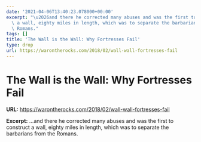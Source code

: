 ```yaml
---
date: '2021-04-06T13:40:23.078000+00:00'
excerpt: "\u2026and there he corrected many abuses and was the first to construct\
  \ a wall, eighty miles in length, which was to separate the barbarians from the\
  \ Romans."
tags: []
title: 'The Wall is the Wall: Why Fortresses Fail'
type: drop
url: https://warontherocks.com/2018/02/wall-wall-fortresses-fail
---
```


# The Wall is the Wall: Why Fortresses Fail

**URL:** https://warontherocks.com/2018/02/wall-wall-fortresses-fail

**Excerpt:** …and there he corrected many abuses and was the first to construct a wall, eighty miles in length, which was to separate the barbarians from the Romans.
